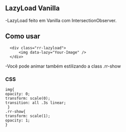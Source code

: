 ## LazyLoad Vanilla

-LazyLoad feito em Vanilla com IntersectionObserver.

## Como usar


      <div class="rr-lazyload">
          <img data-lazy="Your-Image" />
      </div>

-Você pode animar também estilizando a class .rr-show


### CSS

    img{
    opacity: 0;
    transform: scale(0);
    transition: all .3s linear;
     }
    .rr-show{
    transform: scale(1);
    opacity: 1;
    }


